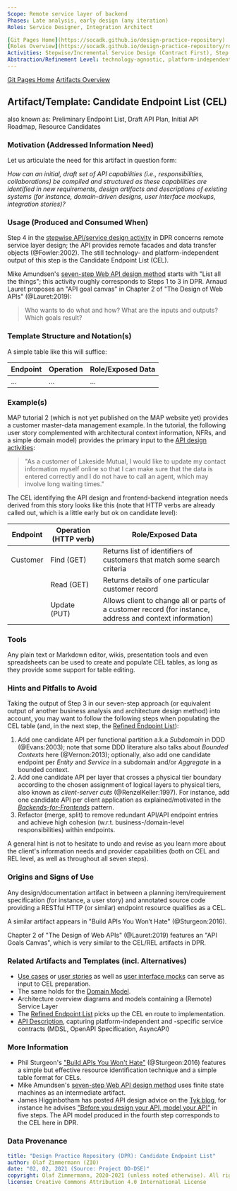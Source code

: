 ```yaml
---
Scope: Remote service layer of backend
Phases: Late analysis, early design (any iteration)
Roles: Service Designer, Integration Architect 

[Git Pages Home](https://socadk.github.io/design-practice-repository)
[Roles Overview](https://socadk.github.io/design-practice-repository/roles)
Activities: Stepwise/Incremental Service Design (Contract First), Step 4
Abstraction/Refinement Level: technology-agnostic, platform-independent
---
```


[Git Pages Home](https://socadk.github.io/design-practice-repository)
[Artifacts Overview](https://socadk.github.io/design-practice-repository/artifact-templates)


Artifact/Template: Candidate Endpoint List (CEL)
------------------------------------------------
also known as: Preliminary Endpoint List, Draft API Plan, Initial API Roadmap, Resource Candidates <!-- from MAP -->

### Motivation (Addressed Information Need) 
<!-- copy-pasted from https://internal.microservice-api-patterns.org/patterns/identification/CandidateEndpointList.html TOOO decide pattern/method split, pattern has more content already -->

Let us articulate the need for this artifact in question form: 

*How can an initial, draft set of API capabilities (i.e., responsibilities, collaborations) be compiled and structured as these capabilities are identified in new requirements, design artifacts and descriptions of existing systems (for instance, domain-driven designs, user interface mockups, integration stories)?*


### Usage (Produced and Consumed When)

Step 4 in the [stepwise API/service design activity](../activities/SDPR-StepwiseServiceDesign.md) in DPR concerns remote service layer design; the API provides remote facades and data transfer objects (@Fowler:2002). The still technology- and platform-independent output of this step is the Candidate Endpoint List (CEL).

<!-- * Step 3 of the EXPOSE technique -->

Mike Amundsen's [seven-step Web API design method](https://www.infoq.com/articles/web-api-design-methodology/) starts with "List all the things"; this activity roughly corresponds to Steps 1 to 3 in DPR. Arnaud Lauret proposes an "API goal canvas" in Chapter 2 of "The Design of Web APIs" (@Lauret:2019): 

> Who wants to do what and how? What are the inputs and outputs? Which goals result? 


### Template Structure and Notation(s)
<!-- 
(rather detailed and does not match example, so moved to REL artifact):

Record your analysis (and design) results in list or table form: 

| Integration Type (Foundation pattern) | Visibility (Foundation pattern)| API/Endpoint Name | Source (Artifact) | Features/Capabilities (Responsibility Analysis) |  
|------------------|------------|------|--------|--------------|
| ... | ... | ... | ... | ... |
-->

A simple table like this will suffice: 

| Endpoint | Operation | Role/Exposed Data | 
|----------|-----------|-----------------------------|
|...|...|...|


### Example(s)
MAP tutorial 2 (which is not yet published on the MAP website yet) provides a customer master-data management example. In the tutorial, the following user story complemented with architectural context information, NFRs, and a simple domain model) provides the primary input to the [API design activities](../activities/SDPR-StepwiseServiceDesign.md):

> "As a customer of Lakeside Mutual, I would like to update my contact information myself online so that I can make sure that the data is entered correctly and I do not have to call an agent, which may involve long waiting times."

The CEL identifying the API design and frontend-backend integration needs derived from this story looks like this (note that HTTP verbs are already called out, which is a little early but ok on candidate level):

| Endpoint | Operation (HTTP verb)  | Role/Exposed Data | 
|----------|-------------|-----------------------------|
| Customer | Find (GET)  | Returns list of identifiers of customers that match some search criteria |
|          | Read (GET)  | Returns details of one particular customer record |
|          | Update (PUT)| Allows client to change all or parts of a customer record (for instance, address and context information) |


### Tools
Any plain text or Markdown editor, wikis, presentation tools and even spreadsheets can be used to create and populate CEL tables, as long as they provide some support for table editing.


### Hints and Pitfalls to Avoid
Taking the output of Step 3 in our seven-step approach (or equivalent output of another business analysis and architecture design method) into account, you may want to follow the following steps when populating the CEL table (and, in the next step, the [Refined Endpoint List](SDPR-RefinedEndpointList.md)): 
<!-- source: from MAP, unpublished so far -->

1. Add one candidate API per functional partition a.k.a *Subdomain* in DDD (@Evans:2003); note that some DDD literature also talks about *Bounded Contexts* here (@Vernon:2013); optionally, also add one candidate endpoint per *Entity* and *Service* in a subdomain and/or *Aggregate* in a bounded context.
2. Add one candidate API per layer that crosses a physical tier boundary according to the chosen assignment of logical layers to physical tiers, also known as *client-server cuts* (@RenzelKeller:1997). For instance, add one candidate API per client application as explained/motivated in the [*Backends-for-Frontends*](https://samnewman.io/patterns/architectural/bff/) pattern. <!-- removed here: 3. Add one *candidate API client* per backend system to be integrated/required to implement the user/integration stories. -->
3. Refactor (merge, split) to remove redundant API/API endpoint entries and achieve high cohesion (w.r.t. business-/domain-level responsibilities) within endpoints. <!--, but do not refine to API operation/call level yet. -->
<!--
5. Add one *candidate API* per team shown as a *Team Bounded Context (TBC)* in a DDD context map; add one *candidate endpoint* per subteam. -->
<!-- not sure where previous one came from; F-A-S-T? see e2e demo -->

A general hint is not to hesitate to undo and revise as you learn more about the client's information needs and provider capabilities (both on CEL and REL level, as well as throughout all seven steps). 


### Origins and Signs of Use
Any design/documentation artifact in between a planning item/requirement specification (for instance, a user story) and annotated source code providing a RESTful HTTP (or similar) endpoint resource qualifies as a CEL.

A similar artifact appears in "Build APIs You Won’t Hate" (@Sturgeon:2016).

Chapter 2 of "The Design of Web APIs" (@Lauret:2019) features an "API Goals Canvas", which is very similar to the CEL/REL artifacts in DPR.


### Related Artifacts and Templates (incl. Alternatives)

* [Use cases](DPR-UseCase.md) or [user stories](DPR-UserStory.md) as well as [user interface mocks](../activities/DPR-UserInterfaceMocking.md) can serve as input to CEL preparation.
* The same holds for the [Domain Model](DPR-DomainModel.md).
* Architecture overview diagrams and models containing a (Remote) Service Layer
* The [Refined Endpoint List](SDPR-RefinedEndpointList.md) picks up the CEL en route to implementation.
* [API Description](SDPR-APIDescription.md), capturing platform-independent and -specific service contracts (MDSL, OpenAPI Specification, AsyncAPI)


### More Information

* Phil Sturgeon's ["Build APIs You Won't Hate"](https://apisyouwonthate.com/books) (@Sturgeon:2016) features a simple but effective resource identification technique and a simple table format for CELs.
* Mike Amundsen's [seven-step Web API design method](https://www.infoq.com/articles/web-api-design-methodology/) uses finite state machines as an intermediate artifact. 
* James Higginbotham has posted API design advice on the [Tyk blog](https://tyk.io/author/james-higginbotham/), for instance he advises ["Before you design your API, model your API"](https://tyk.io/before-you-design-your-api-model-your-api/) in five steps. The API model produced in the fourth step corresponds to the CEL here in DPR.


### Data Provenance 

```yaml
title: "Design Practice Repository (DPR): Candidate Endpoint List"
author: Olaf Zimmermann (ZIO)
date: "02, 02, 2021 (Source: Project DD-DSE)"
copyright: Olaf Zimmermann, 2020-2021 (unless noted otherwise). All rights reserved.
license: Creative Commons Attribution 4.0 International License
```

